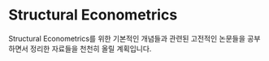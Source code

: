 # Structural Econometrics

Structural Econometrics를 위한 기본적인 개념들과 관련된 고전적인 논문들을 공부하면서 정리한 자료들을 천천히 올릴 계획입니다.
